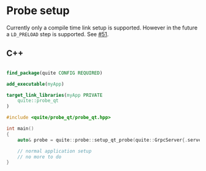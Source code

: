# Probe setup

Currently only a compile time link setup is supported.
However in the future a `LD_PRELOAD` step is supported.
See [#51](https://github.com/mathisloge/quite/issues/51).

## C++

```cmake

find_package(quite CONFIG REQUIRED)

add_executable(myApp)

target_link_libraries(myApp PRIVATE
    quite::probe_qt
)
```

```cpp
#include <quite/probe_qt/probe_qt.hpp>

int main()
{
    auto& probe = quite::probe::setup_qt_probe(quite::GrpcServer{.server_address = "unix:///tmp/grpc_probe.sock"});

    // normal application setup
    // no more to do
}

```
